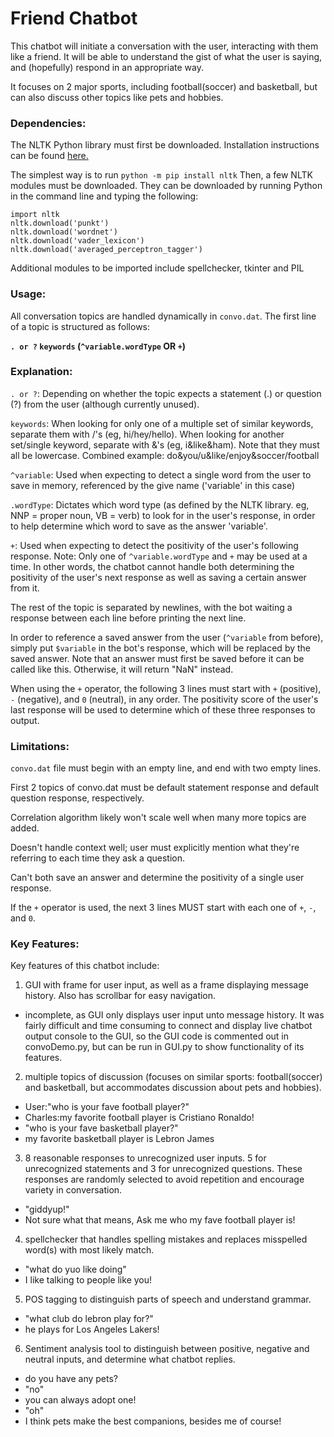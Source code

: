 # Friend Chatbot


This chatbot will initiate a conversation with the user, interacting with them like a friend. It will be able to understand the gist of what the user is saying, and (hopefully) respond in an appropriate way.

It focuses on 2 major sports, including football(soccer) and basketball, but can also discuss other topics like pets and hobbies.

<h3>Dependencies:</h3>
The NLTK Python library must first be downloaded. Installation instructions can be found <a href="https://www.nltk.org/install.html">here.</a>

The simplest way is to run `python -m pip install nltk`
Then, a few NLTK modules must be downloaded. They can be downloaded by running Python in the command line and typing the following:

```
import nltk
nltk.download('punkt')
nltk.download('wordnet')
nltk.download('vader_lexicon')
nltk.download('averaged_perceptron_tagger')
```
Additional modules to be imported include spellchecker, tkinter and PIL

<h3>Usage:</h3>

All conversation topics are handled dynamically in `convo.dat`. The first line of a topic is structured as follows:

<b>`. or ?` `keywords` (`^variable.wordType` OR `+`)</b>

<h3>Explanation:</h3>

`. or ?`: Depending on whether the topic expects a statement (.) or question (?) from the user (although currently unused).

`keywords`: When looking for only one of a multiple set of similar keywords, separate them with /'s (eg, hi/hey/hello). When looking for another set/single keyword, separate with &'s (eg, i&like&ham). Note that they must all be lowercase. Combined example: do&you/u&like/enjoy&soccer/football

`^variable`: Used when expecting to detect a single word from the user to save in memory, referenced by the give name ('variable' in this case)

`.wordType`: Dictates which word type (as defined by the NLTK library. eg, NNP = proper noun, VB = verb) to look for in the user's response, in order to help determine which word to save as the answer 'variable'.

`+`: Used when expecting to detect the positivity of the user's following response.
Note: Only one of `^variable.wordType` and `+` may be used at a time. In other words, the chatbot cannot handle both determining the positivity of the user's next response as well as saving a certain answer from it.




The rest of the topic is separated by newlines, with the bot waiting a response between each line before printing the next line.

In order to reference a saved answer from the user (`^variable` from before), simply put `$variable` in the bot's response, which will be replaced by the saved answer. Note that an answer must first be saved before it can be called like this. Otherwise, it will return "NaN" instead.

When using the `+` operator, the following 3 lines must start with `+` (positive), `-` (negative), and `0` (neutral), in any order. The positivity score of the user's last response will be used to determine which of these three responses to output.




<h3>Limitations:</h3>

`convo.dat` file must begin with an empty line, and end with two empty lines.

First 2 topics of convo.dat must be default statement response and default question response, respectively.

Correlation algorithm likely won't scale well when many more topics are added.

Doesn't handle context well; user must explicitly mention what they're referring to each time they ask a question.

Can't both save an answer and determine the positivity of a single user response.

If the `+` operator is used, the next 3 lines MUST start with each one of `+`, `-`, and `0`.



<h3>Key Features:</h3>

Key features of this chatbot include:
1. GUI with frame for user input, as well as a frame displaying message history. Also has scrollbar for easy navigation.
  - incomplete, as GUI only displays user input unto message history. It was fairly difficult and time consuming to connect and display live chatbot output console to the GUI, so the GUI code is commented out in convoDemo.py, but can be run in GUI.py to show functionality of its features.
2. multiple topics of discussion (focuses on similar sports: football(soccer) and basketball, but accommodates discussion about pets and hobbies).
  - User:"who is your fave football player?" 
  - Charles:my favorite football player is Cristiano Ronaldo!
  - "who is your fave basketball player?"
  - my favorite basketball player is Lebron James
3. 8 reasonable responses to unrecognized user inputs. 5 for unrecognized statements and 3 for unrecognized questions. These responses are randomly selected to avoid repetition and encourage variety in conversation.
  - "giddyup!"
  - Not sure what that means, Ask me who my fave football player is!
4. spellchecker that handles spelling mistakes and replaces misspelled word(s) with most likely match.
  - "what do yuo like doing"
  - I like talking to people like you!
5. POS tagging to distinguish parts of speech and understand grammar.
  - "what club do lebron play for?"
  - he plays for Los Angeles Lakers!
6. Sentiment analysis tool to distinguish between positive, negative and neutral inputs, and determine what chatbot replies.
  - do you have any pets?
  - "no"
  - you can always adopt one!
  - "oh"
  - I think pets make the best companions, besides me of course!
